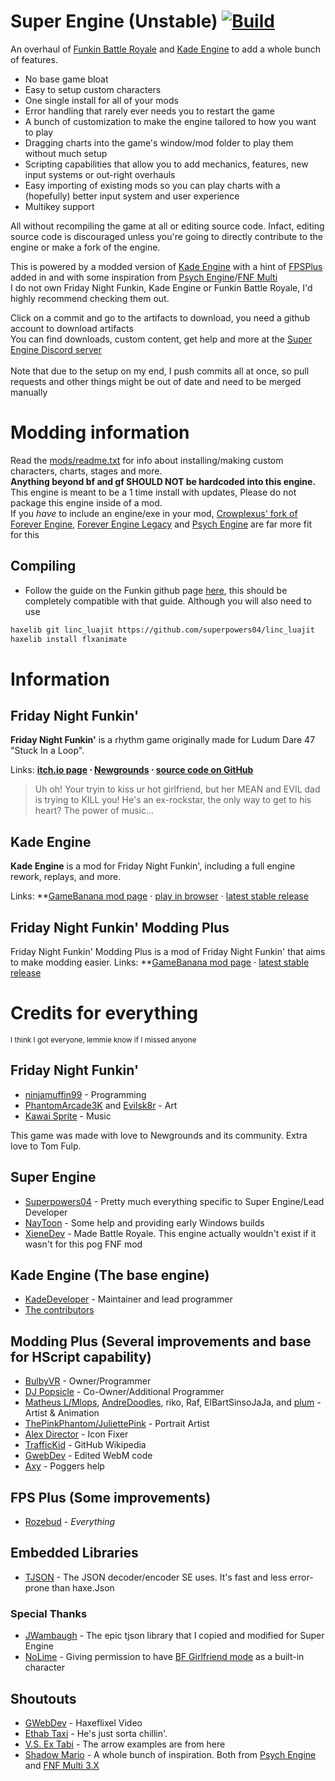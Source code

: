 # Super Engine (Unstable) [![Build](https://github.com/superpowers04/FunkinBattleRoyale-Mod/actions/workflows/main.yml/badge.svg)](https://github.com/superpowers04/FunkinBattleRoyale-Mod/actions/workflows/main.yml)
An overhaul of [Funkin Battle Royale](https://github.com/XieneDev/FunkinBattleRoyale/) and [Kade Engine](https://github.com/KadeDev/Kade-Engine) to add a whole bunch of features.
- No base game bloat
- Easy to setup custom characters 
- One single install for all of your mods
- Error handling that rarely ever needs you to restart the game
- A bunch of customization to make the engine tailored to how you want to play
- Dragging charts into the game's window/mod folder to play them without much setup
- Scripting capabilities that allow you to add mechanics, features, new input systems or out-right overhauls
- Easy importing of existing mods so you can play charts with a (hopefully) better input system and user experience
- Multikey support

All without recompiling the game at all or editing source code. Infact, editing source code is discouraged unless you're going to directly contribute to the engine or make a fork of the engine.

This is powered by a modded version of [Kade Engine](https://github.com/KadeDev/Kade-Engine) with a hint of [FPSPlus](https://github.com/ThatRozebudDude/FPS-Plus-Public/) added in and with some inspiration from [Psych Engine](https://github.com/ShadowMario/FNF-PsychEngine)/[FNF Multi](https://shadowmario.itch.io/funkinmulti) <br>
I do not own Friday Night Funkin, Kade Engine or Funkin Battle Royale, I'd highly recommend checking them out.

 Click on a commit and go to the artifacts to download, you need a github account to download artifacts
<br>You can find downloads, custom content, get help and more at the [Super Engine Discord server](https://discord.gg/28GPGTRuuR)
<br><br>Note that due to the setup on my end, I push commits all at once, so pull requests and other things might be out of date and need to be merged manually
# Modding information
Read the [mods/readme.txt](https://github.com/superpowers04/Super-Engine/blob/nightly/example_mods/readme.txt) for info about installing/making custom characters, charts, stages and more. 
<br>**Anything beyond bf and gf SHOULD NOT be hardcoded into this engine.** This engine is meant to be a 1 time install with updates, Please do not package this engine inside of a mod. 
<br>If you *have* to include an engine/exe in your mod, [Crowplexus' fork of Forever Engine](https://github.com/crowplexus/Forever-Engine), [Forever Engine Legacy](https://github.com/crowplexus/Forever-Engine-Legacy) and [Psych Engine](https://github.com/ShadowMario/FNF-PsychEngine) are far more fit for this

## Compiling
- Follow the guide on the Funkin github page [here](https://github.com/ninjamuffin99/Funkin#build-instructions), this should be completely compatible with that guide. Although you will also need to use
```bash
haxelib git linc_luajit https://github.com/superpowers04/linc_luajit
haxelib install flxanimate
```

# Information
## Friday Night Funkin'
**Friday Night Funkin'** is a rhythm game originally made for Ludum Dare 47 "Stuck In a Loop".

Links: **[itch.io page](https://ninja-muffin24.itch.io/funkin) ⋅ [Newgrounds](https://www.newgrounds.com/portal/view/770371) ⋅ [source code on GitHub](https://github.com/ninjamuffin99/Funkin)**
> Uh oh! Your tryin to kiss ur hot girlfriend, but her MEAN and EVIL dad is trying to KILL you! He's an ex-rockstar, the only way to get to his heart? The power of music... 

## Kade Engine
**Kade Engine** is a mod for Friday Night Funkin', including a full engine rework, replays, and more.

Links: **[GameBanana mod page](https://gamebanana.com/gamefiles/16761) ⋅ [play in browser](https://funkin.puyo.xyz) ⋅ [latest stable release](https://github.com/KadeDev/Kade-Engine/releases/latest)

## Friday Night Funkin' Modding Plus
Friday Night Funkin' Modding Plus is a mod of Friday Night Funkin' that aims to make modding easier.
Links: **[GameBanana mod page](https://gamebanana.com/gamefiles/14264) ⋅ [latest stable release](https://github.com/FunkinModdingPlus/ModdingPlus/releases/)


# Credits for everything
<small>I think I got everyone, lemmie know if I missed anyone</small>
## Friday Night Funkin'
 - [ninjamuffin99](https://twitter.com/ninja_muffin99) - Programming
 - [PhantomArcade3K](https://twitter.com/phantomarcade3k) and [Evilsk8r](https://twitter.com/evilsk8r) - Art
 - [Kawai Sprite](https://twitter.com/kawaisprite) - Music

This game was made with love to Newgrounds and its community. Extra love to Tom Fulp.

## Super Engine
- [Superpowers04](https://github.com/superpowers04) - Pretty much everything specific to Super Engine/Lead Developer
- [NayToon](https://github.com/cartoon032) - Some help and providing early Windows builds
- [XieneDev](https://github.com/XieneDev/) - Made Battle Royale. This engine actually wouldn't exist if it wasn't for this pog FNF mod
## Kade Engine (The base engine)
- [KadeDeveloper](https://twitter.com/KadeDeveloper) - Maintainer and lead programmer
- [The contributors](https://github.com/KadeDev/Kade-Engine/graphs/contributors)

## Modding Plus (Several improvements and base for HScript capability)
- [BulbyVR](https://github.com/TheDrawingCoder-Gamer) - Owner/Programmer
- [DJ Popsicle](https://gamebanana.com/members/1780306) - Co-Owner/Additional Programmer
- [Matheus L/Mlops](https://gamebanana.com/members/1767306), [AndreDoodles](https://gamebanana.com/members/1764840), riko, Raf, ElBartSinsoJaJa, and [plum](https://www.youtube.com/channel/UCXbiI4MJD9Y3FpjW61lG8ZQ) - Artist & Animation
- [ThePinkPhantom/JuliettePink](https://gamebanana.com/members/1892442) - Portrait Artist
- [Alex Director](https://gamebanana.com/members/1701629) - Icon Fixer
- [TrafficKid](https://github.com/TrafficKid) - GitHub Wikipedia
- [GwebDev](https://github.com/GrowtopiaFli) - Edited WebM code
- [Axy](https://github.com/AxyGitPoggers) - Poggers help

## FPS Plus (Some improvements)
- [Rozebud](https://twitter.com/helpme_thebigt) - *Everything*

## Embedded Libraries
- [TJSON](https://github.com/JWambaugh/TJSON) - The JSON decoder/encoder SE uses. It's fast and less error-prone than haxe.Json

### Special Thanks
- [JWambaugh](https://github.com/JWambaugh) - The epic tjson library that I copied and modified for Super Engine
- [NoLime](https://gamebanana.com/members/1762727) - Giving permission to have [BF Girlfriend mode](https://gamebanana.com/mods/185105) as a built-in character

## Shoutouts
- [GWebDev](https://twitter.com/GFlipaclip) - Haxeflixel Video
- [Ethab Taxi](https://twitter.com/EthabTaxi) - He's just sorta chillin'.<br>
- [V.S. Ex Tabi](https://gamebanana.com/mods/286388) - The arrow examples are from here
- [Shadow Mario](https://github.com/ShadowMario/) - A whole bunch of inspiration. Both from [Psych Engine](https://github.com/ShadowMario/FNF-PsychEngine) and [FNF Multi 3.X](https://shadowmario.itch.io/funkinmulti)
